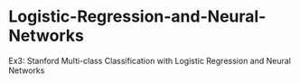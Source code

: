 # Logistic-Regression-and-Neural-Networks
Ex3: Stanford Multi-class Classification with Logistic Regression and Neural Networks
